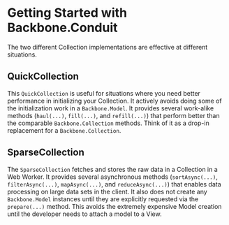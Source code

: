 # Getting Started with Backbone.Conduit

The two different Collection implementations are effective at different situations.

## QuickCollection

This `QuickCollection` is useful for situations where you need better performance in initializing your Collection.  It 
actively avoids doing some of the initialization work in a `Backbone.Model`.  It provides several work-alike methods 
(`haul(...)`, `fill(...)`, and `refill(...)`) that perform better than the comparable `Backbone.Collection` methods.
Think of it as a drop-in replacement for a `Backbone.Collection`.

## SparseCollection

The `SparseCollection` fetches and stores the raw data in a Collection in a Web Worker.  It provides several
asynchronous methods (`sortAsync(...)`, `filterAsync(...)`, `mapAsync(...)`, and `reduceAsync(...)`) that enables 
data processing on large data sets in the client.  It also does not create any `Backbone.Model` instances until they
are explicitly requested via the `prepare(...)` method.  This avoids the extremely expensive Model creation until
the developer needs to attach a model to a View.